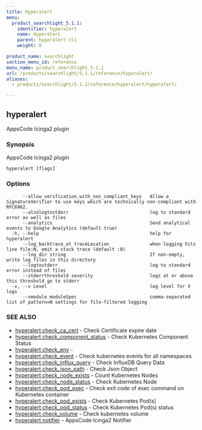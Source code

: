 ```yaml
---
title: Hyperalert
menu:
  product_searchlight_5.1.1:
    identifier: hyperalert
    name: Hyperalert
    parent: hyperalert-cli
    weight: 0

product_name: searchlight
section_menu_id: reference
menu_name: product_searchlight_5.1.1
url: /products/searchlight/5.1.1/reference/hyperalert/
aliases:
  - products/searchlight/5.1.1/reference/hyperalert/hyperalert/

---
```

## hyperalert

AppsCode Icinga2 plugin

### Synopsis

AppsCode Icinga2 plugin

```
hyperalert [flags]
```

### Options

```
      --allow_verification_with_non_compliant_keys   Allow a SignatureVerifier to use keys which are technically non-compliant with RFC6962.
      --alsologtostderr                              log to standard error as well as files
      --analytics                                    Send analytical events to Google Analytics (default true)
  -h, --help                                         help for hyperalert
      --log_backtrace_at traceLocation               when logging hits line file:N, emit a stack trace (default :0)
      --log_dir string                               If non-empty, write log files in this directory
      --logtostderr                                  log to standard error instead of files
      --stderrthreshold severity                     logs at or above this threshold go to stderr
  -v, --v Level                                      log level for V logs
      --vmodule moduleSpec                           comma-separated list of pattern=N settings for file-filtered logging
```

### SEE ALSO

* [hyperalert check_ca_cert](/products/searchlight/5.1.1/reference/hyperalert/hyperalert_check_ca_cert)	 - Check Certificate expire date
* [hyperalert check_component_status](/products/searchlight/5.1.1/reference/hyperalert/hyperalert_check_component_status)	 - Check Kubernetes Component Status
* [hyperalert check_env](/products/searchlight/5.1.1/reference/hyperalert/hyperalert_check_env)	 - 
* [hyperalert check_event](/products/searchlight/5.1.1/reference/hyperalert/hyperalert_check_event)	 - Check kubernetes events for all namespaces
* [hyperalert check_influx_query](/products/searchlight/5.1.1/reference/hyperalert/hyperalert_check_influx_query)	 - Check InfluxDB Query Data
* [hyperalert check_json_path](/products/searchlight/5.1.1/reference/hyperalert/hyperalert_check_json_path)	 - Check Json Object
* [hyperalert check_node_exists](/products/searchlight/5.1.1/reference/hyperalert/hyperalert_check_node_exists)	 - Count Kubernetes Nodes
* [hyperalert check_node_status](/products/searchlight/5.1.1/reference/hyperalert/hyperalert_check_node_status)	 - Check Kubernetes Node
* [hyperalert check_pod_exec](/products/searchlight/5.1.1/reference/hyperalert/hyperalert_check_pod_exec)	 - Check exit code of exec command on Kubernetes container
* [hyperalert check_pod_exists](/products/searchlight/5.1.1/reference/hyperalert/hyperalert_check_pod_exists)	 - Check Kubernetes Pod(s)
* [hyperalert check_pod_status](/products/searchlight/5.1.1/reference/hyperalert/hyperalert_check_pod_status)	 - Check Kubernetes Pod(s) status
* [hyperalert check_volume](/products/searchlight/5.1.1/reference/hyperalert/hyperalert_check_volume)	 - Check kubernetes volume
* [hyperalert notifier](/products/searchlight/5.1.1/reference/hyperalert/hyperalert_notifier)	 - AppsCode Icinga2 Notifier


